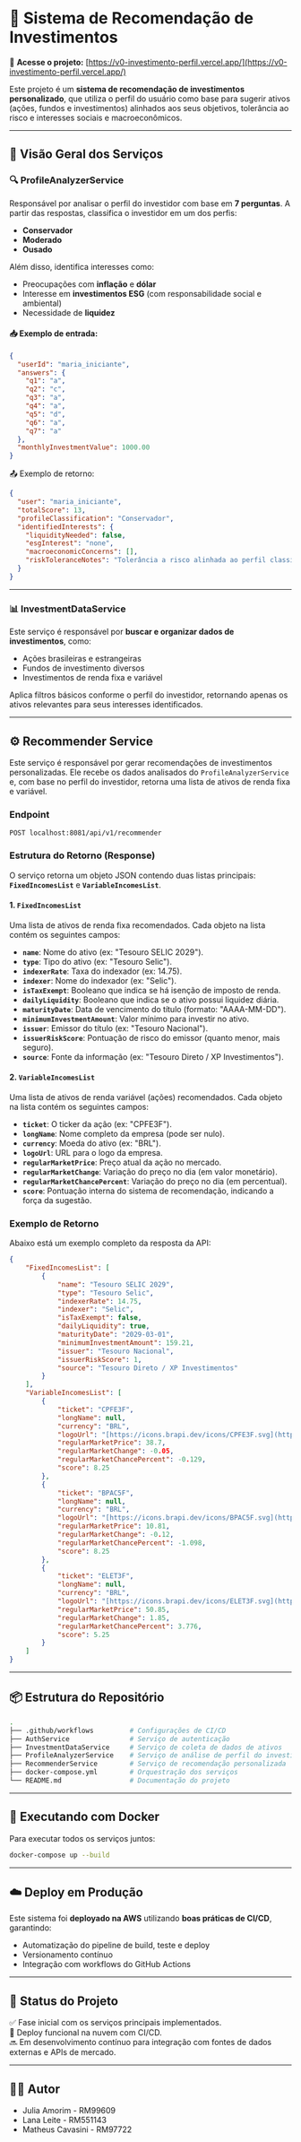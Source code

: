 # 💸 Sistema de Recomendação de Investimentos

🔗 **Acesse o projeto:** [https://v0-investimento-perfil.vercel.app/](https://v0-investimento-perfil.vercel.app/)

Este projeto é um **sistema de recomendação de investimentos personalizado**, que utiliza o perfil do usuário como base para sugerir ativos (ações, fundos e investimentos) alinhados aos seus objetivos, tolerância ao risco e interesses sociais e macroeconômicos.

---

## 🧠 Visão Geral dos Serviços

### 🔍 ProfileAnalyzerService
Responsável por analisar o perfil do investidor com base em **7 perguntas**. A partir das respostas, classifica o investidor em um dos perfis:

- **Conservador**
- **Moderado**
- **Ousado**

Além disso, identifica interesses como:
- Preocupações com **inflação** e **dólar**
- Interesse em **investimentos ESG** (com responsabilidade social e ambiental)
- Necessidade de **liquidez**

#### 📥 Exemplo de entrada:
```json
{
  "userId": "maria_iniciante",
  "answers": {
    "q1": "a",
    "q2": "c",
    "q3": "a",
    "q4": "a",
    "q5": "d",
    "q6": "a",
    "q7": "a"
  },
  "monthlyInvestmentValue": 1000.00
}
```
📤 Exemplo de retorno:
```json
{
  "user": "maria_iniciante",
  "totalScore": 13,
  "profileClassification": "Conservador",
  "identifiedInterests": {
    "liquidityNeeded": false,
    "esgInterest": "none",
    "macroeconomicConcerns": [],
    "riskToleranceNotes": "Tolerância a risco alinhada ao perfil classificado."
  }
}
```
---

### 📊 InvestmentDataService
Este serviço é responsável por **buscar e organizar dados de investimentos**, como:

- Ações brasileiras e estrangeiras
- Fundos de investimento diversos
- Investimentos de renda fixa e variável

Aplica filtros básicos conforme o perfil do investidor, retornando apenas os ativos relevantes para seus interesses identificados.

---

## ⚙️ Recommender Service

Este serviço é responsável por gerar recomendações de investimentos personalizadas. Ele recebe os dados analisados do `ProfileAnalyzerService` e, com base no perfil do investidor, retorna uma lista de ativos de renda fixa e variável.

### Endpoint

```
POST localhost:8081/api/v1/recommender
```

### Estrutura do Retorno (Response)

O serviço retorna um objeto JSON contendo duas listas principais: **`FixedIncomesList`** e **`VariableIncomesList`**.

#### 1. `FixedIncomesList`

Uma lista de ativos de renda fixa recomendados. Cada objeto na lista contém os seguintes campos:

* **`name`**: Nome do ativo (ex: "Tesouro SELIC 2029").
* **`type`**: Tipo do ativo (ex: "Tesouro Selic").
* **`indexerRate`**: Taxa do indexador (ex: 14.75).
* **`indexer`**: Nome do indexador (ex: "Selic").
* **`isTaxExempt`**: Booleano que indica se há isenção de imposto de renda.
* **`dailyLiquidity`**: Booleano que indica se o ativo possui liquidez diária.
* **`maturityDate`**: Data de vencimento do título (formato: "AAAA-MM-DD").
* **`minimumInvestmentAmount`**: Valor mínimo para investir no ativo.
* **`issuer`**: Emissor do título (ex: "Tesouro Nacional").
* **`issuerRiskScore`**: Pontuação de risco do emissor (quanto menor, mais seguro).
* **`source`**: Fonte da informação (ex: "Tesouro Direto / XP Investimentos").

#### 2. `VariableIncomesList`

Uma lista de ativos de renda variável (ações) recomendados. Cada objeto na lista contém os seguintes campos:

* **`ticket`**: O ticker da ação (ex: "CPFE3F").
* **`longName`**: Nome completo da empresa (pode ser nulo).
* **`currency`**: Moeda do ativo (ex: "BRL").
* **`logoUrl`**: URL para o logo da empresa.
* **`regularMarketPrice`**: Preço atual da ação no mercado.
* **`regularMarketChange`**: Variação do preço no dia (em valor monetário).
* **`regularMarketChancePercent`**: Variação do preço no dia (em percentual).
* **`score`**: Pontuação interna do sistema de recomendação, indicando a força da sugestão.

### Exemplo de Retorno

Abaixo está um exemplo completo da resposta da API:

```json
{
    "FixedIncomesList": [
        {
            "name": "Tesouro SELIC 2029",
            "type": "Tesouro Selic",
            "indexerRate": 14.75,
            "indexer": "Selic",
            "isTaxExempt": false,
            "dailyLiquidity": true,
            "maturityDate": "2029-03-01",
            "minimumInvestmentAmount": 159.21,
            "issuer": "Tesouro Nacional",
            "issuerRiskScore": 1,
            "source": "Tesouro Direto / XP Investimentos"
        }
    ],
    "VariableIncomesList": [
        {
            "ticket": "CPFE3F",
            "longName": null,
            "currency": "BRL",
            "logoUrl": "[https://icons.brapi.dev/icons/CPFE3F.svg](https://icons.brapi.dev/icons/CPFE3F.svg)",
            "regularMarketPrice": 38.7,
            "regularMarketChange": -0.05,
            "regularMarketChancePercent": -0.129,
            "score": 8.25
        },
        {
            "ticket": "BPAC5F",
            "longName": null,
            "currency": "BRL",
            "logoUrl": "[https://icons.brapi.dev/icons/BPAC5F.svg](https://icons.brapi.dev/icons/BPAC5F.svg)",
            "regularMarketPrice": 10.81,
            "regularMarketChange": -0.12,
            "regularMarketChancePercent": -1.098,
            "score": 8.25
        },
        {
            "ticket": "ELET3F",
            "longName": null,
            "currency": "BRL",
            "logoUrl": "[https://icons.brapi.dev/icons/ELET3F.svg](https://icons.brapi.dev/icons/ELET3F.svg)",
            "regularMarketPrice": 50.85,
            "regularMarketChange": 1.85,
            "regularMarketChancePercent": 3.776,
            "score": 5.25
        }
    ]
}
```

---

## 📦 Estrutura do Repositório

```bash
.
├── .github/workflows         # Configurações de CI/CD
├── AuthService               # Serviço de autenticação
├── InvestmentDataService     # Serviço de coleta de dados de ativos
├── ProfileAnalyzerService    # Serviço de análise de perfil do investidor
├── RecommenderService        # Serviço de recomendação personalizada
├── docker-compose.yml        # Orquestração dos serviços
└── README.md                 # Documentação do projeto
```

---

## 🚀 Executando com Docker

Para executar todos os serviços juntos:

```bash
docker-compose up --build
```

---

## ☁️ Deploy em Produção

Este sistema foi **deployado na AWS** utilizando **boas práticas de CI/CD**, garantindo:

- Automatização do pipeline de build, teste e deploy
- Versionamento contínuo
- Integração com workflows do GitHub Actions

---

## 📌 Status do Projeto

✅ Fase inicial com os serviços principais implementados.  
🚀 Deploy funcional na nuvem com CI/CD.  
🔜 Em desenvolvimento contínuo para integração com fontes de dados externas e APIs de mercado.

---

## 👨‍💻 Autor

- Julia Amorim - RM99609
- Lana Leite - RM551143
- Matheus Cavasini - RM97722


